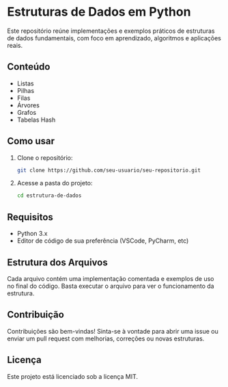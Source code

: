 # Estruturas de Dados em Python

Este repositório reúne implementações e exemplos práticos de estruturas de dados fundamentais, com foco em aprendizado, algoritmos e aplicações reais.

## Conteúdo

- Listas
- Pilhas
- Filas
- Árvores
- Grafos
- Tabelas Hash

## Como usar

1. Clone o repositório:
    ```bash
    git clone https://github.com/seu-usuario/seu-repositorio.git
    ```
2. Acesse a pasta do projeto:
    ```bash
    cd estrutura-de-dados
    ```

## Requisitos

- Python 3.x
- Editor de código de sua preferência (VSCode, PyCharm, etc)

## Estrutura dos Arquivos

Cada arquivo contém uma implementação comentada e exemplos de uso no final do código. Basta executar o arquivo para ver o funcionamento da estrutura.

## Contribuição

Contribuições são bem-vindas! Sinta-se à vontade para abrir uma issue ou enviar um pull request com melhorias, correções ou novas estruturas.

## Licença

Este projeto está licenciado sob a licença MIT.